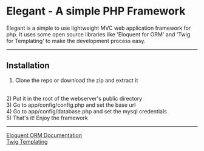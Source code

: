Elegant - A simple PHP Framework
================================

Elegant is a simple to use lightweight MVC web application framework for php. It uses some open source libraries like 'Eloquent for ORM' and 'Twig for Templating' to make the development process easy.

<hr>

Installation
-------------

1) Clone the repo or download the zip and extract it
<br>
2) Put it in the root of the webserver's public directory
<br>
3) Go to app/config/config.php and set the base url
<br>
4) Go to app/config/database.php and set the mysql credentials
<br>
5) That's it! Enjoy the framework
<br>

<hr>

[Eloquent ORM Documentation](http://laravel.com/docs/4.2/eloquent)
<br>
[Twig Templating](http://twig.sensiolabs.org/)
